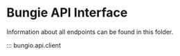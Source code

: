 # Bungie API Interface

Information about all endpoints can be found in this folder.

::: bungio.api.client
